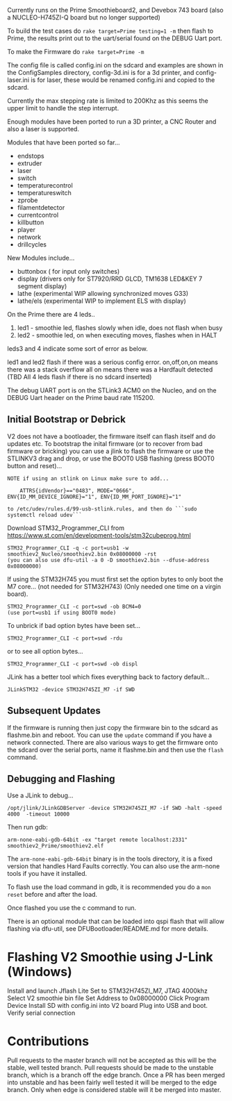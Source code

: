Currently runs on the Prime Smoothieboard2, and Devebox 743 board (also a NUCLEO-H745ZI-Q board but no longer supported)

To build the test cases do ```rake target=Prime testing=1 -m```
then flash to Prime, the results print out to the uart/serial found on the DEBUG Uart port.

To make the Firmware do ```rake target=Prime -m```

The config file is called config.ini on the sdcard and examples are shown in the ConfigSamples directory, config-3d.ini is for a 3d printer, and config-laser.ini is for laser, these would be renamed config.ini and copied to the sdcard.

Currently the max stepping rate is limited to 200Khz as this seems the upper limit to handle the step interrupt.

Enough modules have been ported to run a 3D printer, a CNC Router and also a laser is supported.

Modules that have been ported so far...

* endstops
* extruder
* laser
* switch
* temperaturecontrol
* temperatureswitch
* zprobe
* filamentdetector
* currentcontrol
* killbutton
* player
* network
* drillcycles

New Modules include...

* buttonbox ( for input only switches)
* display (drivers only for ST7920/RRD GLCD, TM1638 LED&KEY 7 segment display)
* lathe (experimental WIP allowing synchronized moves G33)
* lathe/els (experimental WIP to implement ELS with display)

On the Prime there are 4 leds..

1. led1 - smoothie led, flashes slowly when idle, does not flash when busy
2. led2 - smoothie led, on when executing moves, flashes when in HALT

leds3 and 4 indicate some sort of error as below.

led1 and led2 flash if there was a serious config error.
on,off,on,on means there was a stack overflow
all on means there was a Hardfault detected
(TBD All 4 leds flash if there is no sdcard inserted)

The debug UART port is on the STLink3 ACM0 on the Nucleo, and on the DEBUG Uart header on the Prime
baud rate 115200.

Initial Bootstrap or Debrick
----------------------------

V2 does not have a bootloader, the firmware itself can flash itself and do updates etc.
To bootstrap the inital firmware (or to recover from bad firmware or bricking) you can use a jlink to flash the firmware or use the STLINKV3 drag and drop, or use the BOOT0 USB flashing (press BOOT0 button and reset)...

	NOTE if using an stlink on Linux make sure to add...

	    ATTRS{idVendor}=="0483", MODE="0666", ENV{ID_MM_DEVICE_IGNORE}="1", ENV{ID_MM_PORT_IGNORE}="1"

	to /etc/udev/rules.d/99-usb-stlink.rules, and then do ```sudo systemctl reload udev```

Download STM32_Programmer_CLI from https://www.st.com/en/development-tools/stm32cubeprog.html

    STM32_Programmer_CLI -q -c port=usb1 -w smoothiev2_Nucleo/smoothiev2.bin 0x08000000 -rst
    (you can also use dfu-util -a 0 -D smoothiev2.bin --dfuse-address 0x08000000)


If using the STM32H745 you must first set the option bytes to only boot the M7 core... (not needed for STM32H743)
(Only needed one time on a virgin board).
    
    STM32_Programmer_CLI -c port=swd -ob BCM4=0
    (use port=usb1 if using BOOT0 mode)

To unbrick if bad option bytes have been set...

    STM32_Programmer_CLI -c port=swd -rdu

or to see all option bytes...

    STM32_Programmer_CLI -c port=swd -ob displ

JLink has a better tool which fixes everything back to factory default...

    JLinkSTM32 -device STM32H745ZI_M7 -if SWD

Subsequent Updates
------------------
If the firmware is running then just copy the firmware bin to the sdcard as flashme.bin and reboot. You can use the ```update``` command if you have a network connected. There are also various ways to get the firmware onto the sdcard over the serial ports, name it flashme.bin and then use the ```flash``` command.

Debugging and Flashing
----------------------
Use a JLink to debug...

    /opt/jlink/JLinkGDBServer -device STM32H745ZI_M7 -if SWD -halt -speed 4000  -timeout 10000

Then run gdb:

    arm-none-eabi-gdb-64bit -ex "target remote localhost:2331" smoothiev2_Prime/smoothiev2.elf

The ```arm-none-eabi-gdb-64bit``` binary is in the tools directory, it is a fixed version that handles Hard Faults correctly. You can also use the arm-none tools if you have it installed.

To flash use the load command in gdb, it is recommended you do a ```mon reset``` before and after the load.

Once flashed you use the c command to run.

There is an optional module that can be loaded into qspi flash that will allow flashing via dfu-util, see 
DFUBootloader/README.md for more details.


Flashing V2 Smoothie using J-Link (Windows)
===========================================

Install and launch Jflash Lite
Set to STM32H745ZI_M7, JTAG 4000khz
Select V2 smoothie bin file
Set Address to 0x08000000
Click Program Device
Install SD with config.ini into V2 board
Plug into USB and boot.  Verify serial connection

Contributions
=============

Pull requests to the master branch will not be accepted as this will be the stable, well tested branch.
Pull requests should be made to the unstable branch, which is a branch off the edge branch.
Once a PR has been merged into unstable and has been fairly well tested it will be merged to the edge branch.
Only when edge is considered stable will it be merged into master.

